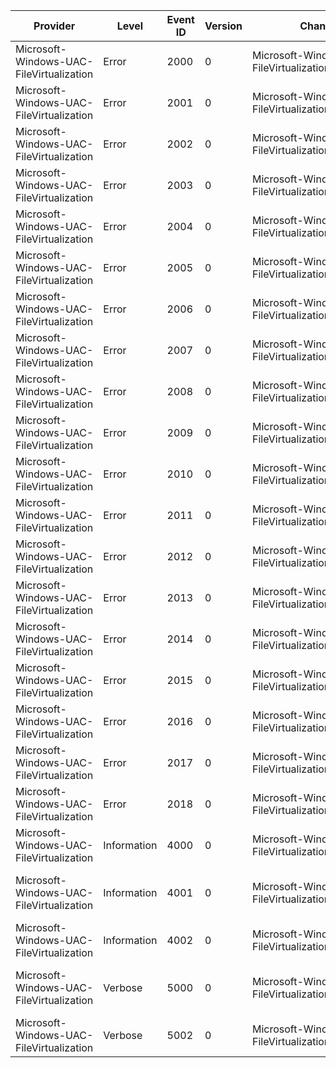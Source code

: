 Provider                                  |  Level        |  Event ID  |  Version  |  Channel                                               |  Task  |  Opcode  |  Keyword  |  Message
------------------------------------------|---------------|------------|-----------|--------------------------------------------------------|--------|----------|-----------|---------------------------------------------------------------------
Microsoft-Windows-UAC-FileVirtualization  |  Error        |  2000      |  0        |  Microsoft-Windows-UAC-FileVirtualization/Operational  |        |          |           |  Failed to register with Filter Manager.
Microsoft-Windows-UAC-FileVirtualization  |  Error        |  2001      |  0        |  Microsoft-Windows-UAC-FileVirtualization/Operational  |        |          |           |  Failed to read the settings.
Microsoft-Windows-UAC-FileVirtualization  |  Error        |  2002      |  0        |  Microsoft-Windows-UAC-FileVirtualization/Operational  |        |          |           |  Failed to read the file list.
Microsoft-Windows-UAC-FileVirtualization  |  Error        |  2003      |  0        |  Microsoft-Windows-UAC-FileVirtualization/Operational  |        |          |           |  Failed to initialize security.
Microsoft-Windows-UAC-FileVirtualization  |  Error        |  2004      |  0        |  Microsoft-Windows-UAC-FileVirtualization/Operational  |        |          |           |  Failed to start filtering.
Microsoft-Windows-UAC-FileVirtualization  |  Error        |  2005      |  0        |  Microsoft-Windows-UAC-FileVirtualization/Operational  |        |          |           |  Failed to set up the instance for a volume.
Microsoft-Windows-UAC-FileVirtualization  |  Error        |  2006      |  0        |  Microsoft-Windows-UAC-FileVirtualization/Operational  |        |          |           |  Failed to query the virtualization mode.
Microsoft-Windows-UAC-FileVirtualization  |  Error        |  2007      |  0        |  Microsoft-Windows-UAC-FileVirtualization/Operational  |        |          |           |  Failed to query virtual store file information.
Microsoft-Windows-UAC-FileVirtualization  |  Error        |  2008      |  0        |  Microsoft-Windows-UAC-FileVirtualization/Operational  |        |          |           |  Failed to select which file to create.
Microsoft-Windows-UAC-FileVirtualization  |  Error        |  2009      |  0        |  Microsoft-Windows-UAC-FileVirtualization/Operational  |        |          |           |  Failed to create a stream handle context.
Microsoft-Windows-UAC-FileVirtualization  |  Error        |  2010      |  0        |  Microsoft-Windows-UAC-FileVirtualization/Operational  |        |          |           |  Failed to set the stream handle context.
Microsoft-Windows-UAC-FileVirtualization  |  Error        |  2011      |  0        |  Microsoft-Windows-UAC-FileVirtualization/Operational  |        |          |           |  Failed to perform the administrator access check.
Microsoft-Windows-UAC-FileVirtualization  |  Error        |  2012      |  0        |  Microsoft-Windows-UAC-FileVirtualization/Operational  |        |          |           |  Failed to prepare for delayed virtualization.
Microsoft-Windows-UAC-FileVirtualization  |  Error        |  2013      |  0        |  Microsoft-Windows-UAC-FileVirtualization/Operational  |        |          |           |  Failed to perform delayed virtualization.
Microsoft-Windows-UAC-FileVirtualization  |  Error        |  2014      |  0        |  Microsoft-Windows-UAC-FileVirtualization/Operational  |        |          |           |  Failed to switch one or more delayed file objects.
Microsoft-Windows-UAC-FileVirtualization  |  Error        |  2015      |  0        |  Microsoft-Windows-UAC-FileVirtualization/Operational  |        |          |           |  Failed to create the virtual file path.
Microsoft-Windows-UAC-FileVirtualization  |  Error        |  2016      |  0        |  Microsoft-Windows-UAC-FileVirtualization/Operational  |        |          |           |  Failed to copy the file into the virtual store.
Microsoft-Windows-UAC-FileVirtualization  |  Error        |  2017      |  0        |  Microsoft-Windows-UAC-FileVirtualization/Operational  |        |          |           |  Failed to perform the merged directory query.
Microsoft-Windows-UAC-FileVirtualization  |  Error        |  2018      |  0        |  Microsoft-Windows-UAC-FileVirtualization/Operational  |        |          |           |  Failed to query information for the file object.
Microsoft-Windows-UAC-FileVirtualization  |  Information  |  4000      |  0        |  Microsoft-Windows-UAC-FileVirtualization/Operational  |        |          |           |  Virtual file "{FileNameBuffer}" created.
Microsoft-Windows-UAC-FileVirtualization  |  Information  |  4001      |  0        |  Microsoft-Windows-UAC-FileVirtualization/Operational  |        |          |           |  Virtual file "{FileNameBuffer}" renamed to "{TargetFileNameBuffer}"
Microsoft-Windows-UAC-FileVirtualization  |  Information  |  4002      |  0        |  Microsoft-Windows-UAC-FileVirtualization/Operational  |        |          |           |  Virtual delete of file "{FileNameBuffer}" requested.
Microsoft-Windows-UAC-FileVirtualization  |  Verbose      |  5000      |  0        |  Microsoft-Windows-UAC-FileVirtualization/Operational  |        |          |           |  Operation on file "{FileNameBuffer}" excluded from virtualization.
Microsoft-Windows-UAC-FileVirtualization  |  Verbose      |  5002      |  0        |  Microsoft-Windows-UAC-FileVirtualization/Operational  |        |          |           |  Delayed virtual file "{FileNameBuffer}" not virtualized.